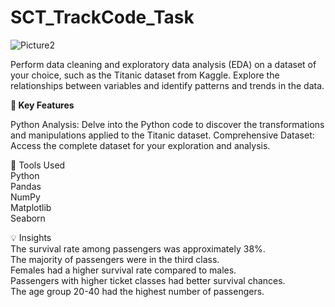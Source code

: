  # SCT_TrackCode_Task



![Picture2](https://github.com/user-attachments/assets/fd19a6cc-2d6e-4e7c-bc91-1c179ac54c5f)





Perform data cleaning and exploratory data analysis (EDA) on a dataset of your choice, such as the Titanic dataset from Kaggle. Explore the relationships between variables and identify patterns and trends in the data.


<b> 🚀 Key Features </b> 
<br>  

Python Analysis: Delve into the Python code to discover the transformations and manipulations applied to the Titanic dataset.
Comprehensive Dataset: Access the complete dataset for your exploration and analysis.

🧰 Tools Used
<br>
Python
<br>
Pandas
<br>
NumPy
<br>
Matplotlib
<br>
Seaborn

💡 Insights
<br>
The survival rate among passengers was approximately 38%.
<br>
The majority of passengers were in the third class.
<br>
Females had a higher survival rate compared to males.
<br>
Passengers with higher ticket classes had better survival chances.
<br>
The age group 20-40 had the highest number of passengers.



